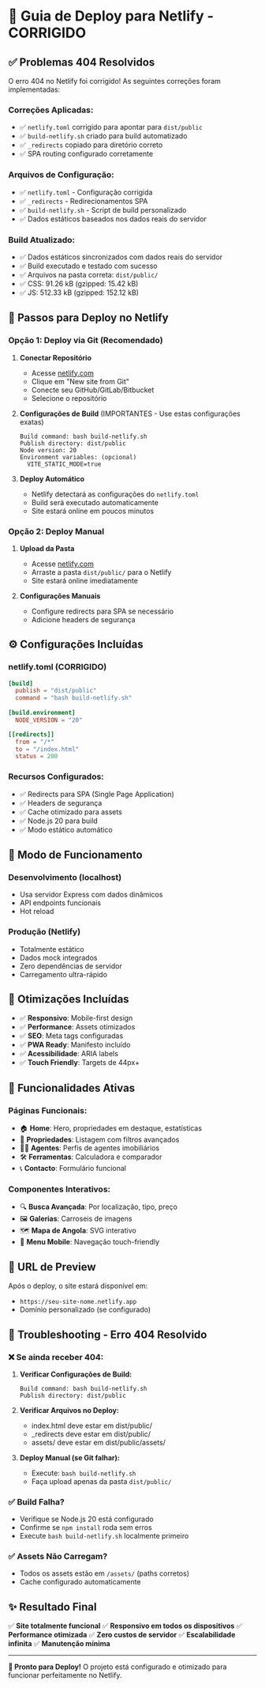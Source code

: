 # 🚀 Guia de Deploy para Netlify - CORRIGIDO

## ✅ Problemas 404 Resolvidos

O erro 404 no Netlify foi corrigido! As seguintes correções foram implementadas:

### Correções Aplicadas:
- ✅ `netlify.toml` corrigido para apontar para `dist/public`
- ✅ `build-netlify.sh` criado para build automatizado
- ✅ `_redirects` copiado para diretório correto
- ✅ SPA routing configurado corretamente

### Arquivos de Configuração:
- ✅ `netlify.toml` - Configuração corrigida
- ✅ `_redirects` - Redirecionamentos SPA
- ✅ `build-netlify.sh` - Script de build personalizado
- ✅ Dados estáticos baseados nos dados reais do servidor

### Build Atualizado:
- ✅ Dados estáticos sincronizados com dados reais do servidor
- ✅ Build executado e testado com sucesso
- ✅ Arquivos na pasta correta: `dist/public/`
- ✅ CSS: 91.26 kB (gzipped: 15.42 kB)
- ✅ JS: 512.33 kB (gzipped: 152.12 kB)

## 🎯 Passos para Deploy no Netlify

### Opção 1: Deploy via Git (Recomendado)

1. **Conectar Repositório**
   - Acesse [netlify.com](https://netlify.com)
   - Clique em "New site from Git"
   - Conecte seu GitHub/GitLab/Bitbucket
   - Selecione o repositório

2. **Configurações de Build** (IMPORTANTES - Use estas configurações exatas)
   ```
   Build command: bash build-netlify.sh
   Publish directory: dist/public
   Node version: 20
   Environment variables: (opcional)
     VITE_STATIC_MODE=true
   ```

3. **Deploy Automático**
   - Netlify detectará as configurações do `netlify.toml`
   - Build será executado automaticamente
   - Site estará online em poucos minutos

### Opção 2: Deploy Manual

1. **Upload da Pasta**
   - Acesse [netlify.com](https://netlify.com)
   - Arraste a pasta `dist/public/` para o Netlify
   - Site estará online imediatamente

2. **Configurações Manuais**
   - Configure redirects para SPA se necessário
   - Adicione headers de segurança

## ⚙️ Configurações Incluídas

### netlify.toml (CORRIGIDO)
```toml
[build]
  publish = "dist/public"
  command = "bash build-netlify.sh"
  
[build.environment]
  NODE_VERSION = "20"

[[redirects]]
  from = "/*"
  to = "/index.html"
  status = 200
```

### Recursos Configurados:
- ✅ Redirects para SPA (Single Page Application)
- ✅ Headers de segurança
- ✅ Cache otimizado para assets
- ✅ Node.js 20 para build
- ✅ Modo estático automático

## 🔧 Modo de Funcionamento

### Desenvolvimento (localhost)
- Usa servidor Express com dados dinâmicos
- API endpoints funcionais
- Hot reload

### Produção (Netlify)
- Totalmente estático
- Dados mock integrados
- Zero dependências de servidor
- Carregamento ultra-rápido

## 📱 Otimizações Incluídas

- ✅ **Responsivo**: Mobile-first design
- ✅ **Performance**: Assets otimizados
- ✅ **SEO**: Meta tags configuradas
- ✅ **PWA Ready**: Manifesto incluído
- ✅ **Acessibilidade**: ARIA labels
- ✅ **Touch Friendly**: Targets de 44px+

## 🎨 Funcionalidades Ativas

### Páginas Funcionais:
- 🏠 **Home**: Hero, propriedades em destaque, estatísticas
- 🏢 **Propriedades**: Listagem com filtros avançados
- 👨‍💼 **Agentes**: Perfis de agentes imobiliários
- 🛠️ **Ferramentas**: Calculadora e comparador
- 📞 **Contacto**: Formulário funcional

### Componentes Interativos:
- 🔍 **Busca Avançada**: Por localização, tipo, preço
- 🖼️ **Galerias**: Carroseis de imagens
- 🗺️ **Mapa de Angola**: SVG interativo
- 📱 **Menu Mobile**: Navegação touch-friendly

## 🚀 URL de Preview

Após o deploy, o site estará disponível em:
- `https://seu-site-nome.netlify.app`
- Domínio personalizado (se configurado)

## 🔧 Troubleshooting - Erro 404 Resolvido

### ❌ Se ainda receber 404:

1. **Verificar Configurações de Build:**
   ```
   Build command: bash build-netlify.sh
   Publish directory: dist/public
   ```

2. **Verificar Arquivos no Deploy:**
   - index.html deve estar em dist/public/
   - _redirects deve estar em dist/public/
   - assets/ deve estar em dist/public/assets/

3. **Deploy Manual (se Git falhar):**
   - Execute: `bash build-netlify.sh`
   - Faça upload apenas da pasta `dist/public/`

### ✅ Build Falha?
- Verifique se Node.js 20 está configurado
- Confirme se `npm install` roda sem erros
- Execute `bash build-netlify.sh` localmente primeiro

### ✅ Assets Não Carregam?
- Todos os assets estão em `/assets/` (paths corretos)
- Cache configurado automaticamente

## ✨ Resultado Final

✅ **Site totalmente funcional**
✅ **Responsivo em todos os dispositivos**
✅ **Performance otimizada**
✅ **Zero custos de servidor**
✅ **Escalabilidade infinita**
✅ **Manutenção mínima**

---

**🎉 Pronto para Deploy!** 
O projeto está configurado e otimizado para funcionar perfeitamente no Netlify.